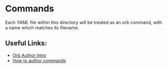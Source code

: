 # Commands

Each _YAML_ file within this directory will be treated as an orb command, with a name which matches its filename.

## Useful Links:
 - [Orb Author Intro](https://circleci.com/docs/2.0/orb-author-intro/#section=configuration)
 - [How to author commands](https://circleci.com/docs/2.0/reusing-config/#authoring-reusable-commands)
